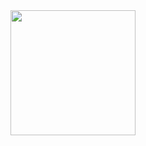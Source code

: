 <a href="https://github.com/anuraghazra/github-readme-stats">
  <picture>
    <source
    srcset="https://github-readme-stats.vercel.app/api?username=sant0s12&show_icons=true&theme=dark"
    media="(prefers-color-scheme: dark)"
    />
    <source
    srcset="https://github-readme-stats.vercel.app/api?username=sant0s12&show_icons=true"
    media="(prefers-color-scheme: light), (prefers-color-scheme: no-preference)"
    />
    <img align="center" height="200" src="https://github-readme-stats.vercel.app/api?username=sant0s12&show_icons=true" />
  </picture>
</a>

<!--START_SECTION:waka-->
<!--END_SECTION:waka-->
